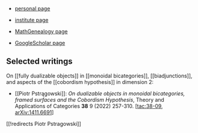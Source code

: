 
* [personal page](https://www.kurims.kyoto-u.ac.jp/~piotr/)

* [institute page](https://www.kurims.kyoto-u.ac.jp/en/list/pstragowski.html)

* [MathGenealogy page](https://www.genealogy.math.ndsu.nodak.edu/id.php?id=253292)

* [GoogleScholar page](https://scholar.google.com/citations?user=ZvcJ8JIAAAAJ&hl=en)


## Selected writings

On [[fully dualizable objects]] in [[monoidal bicategories]], [[biadjunctions]], and aspects of the [[cobordism hypothesis]] in dimension 2:

* [[Piotr Pstrągowski]]: *On dualizable objects in monoidal bicategories, framed surfaces and the Cobordism Hypothesis*, Theory and Applications of Categories **38** 9 (2022)  257-310.  &lbrack;[tac:38-09](http://www.tac.mta.ca/tac/volumes/38/9/38-09abs.html), [arXiv:1411.6691](https://arxiv.org/abs/1411.6691)&rbrack;

[[!redirects Piotr Pstragowski]]
